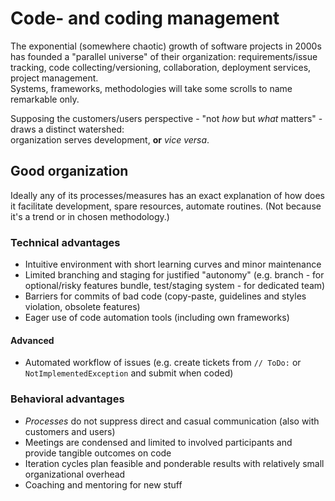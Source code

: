 # Code- and coding management

The exponential (somewhere chaotic) growth of software projects in 2000s has founded a "parallel universe" of their organization: requirements/issue tracking, code collecting/versioning, collaboration, deployment services, project management.\
Systems, frameworks, methodologies will take some scrolls to name remarkable only.

Supposing the customers/users perspective - "not _how_ but _what_ matters" - draws a distinct watershed: \
organization serves development, **or** _vice versa_.

## Good organization

Ideally any of its processes/measures has an exact explanation of how does it facilitate development, spare resources, automate routines. (Not because it's a trend or in chosen methodology.)

### Technical advantages

+ Intuitive environment with short learning curves and minor maintenance
+ Limited branching and staging for justified "autonomy" (e.g. branch - for optional/risky features bundle, test/staging system - for dedicated team)
+ Barriers for commits of bad code (copy-paste, guidelines and styles violation, obsolete features)
+ Eager use of code automation tools (including own frameworks)

#### Advanced
+ Automated workflow of issues (e.g. create tickets from `// ToDo:` or `NotImplementedException` and submit when coded)

### Behavioral advantages

+ _Processes_ do not suppress direct and casual communication (also with customers and users)
+ Meetings are condensed and limited to involved participants and provide tangible outcomes on code
+ Iteration cycles plan feasible and ponderable results with relatively small organizational overhead
+ Coaching and mentoring for new stuff
